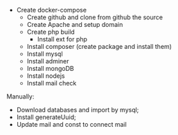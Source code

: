- Create docker-compose
    - Create github and clone from github the source
    - Create Apache and setup domain
    - Create php build
        - Install ext for php
    - Install composer (create package and install them)
    - Install mysql
    - Install adminer
    - Install mongoDB
    - Install nodejs
    - Install mail check

Manually:
- Download databases and import by mysql;    
- Install generateUuid;
- Update mail and const to connect mail

        
         